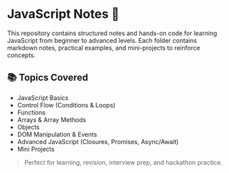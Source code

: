 # JavaScript Notes 📘

This repository contains structured notes and hands-on code for learning JavaScript from beginner to advanced levels. Each folder contains markdown notes, practical examples, and mini-projects to reinforce concepts.

## 📚 Topics Covered

- JavaScript Basics
- Control Flow (Conditions & Loops)
- Functions
- Arrays & Array Methods
- Objects
- DOM Manipulation & Events
- Advanced JavaScript (Closures, Promises, Async/Await)
- Mini Projects

> Perfect for learning, revision, interview prep, and hackathon practice.
